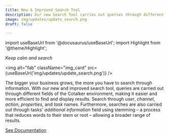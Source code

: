 ```yaml
---
title: New & Improved Search Tool
description: Our new Search Tool carries out queries through different fields of the Cotalker environment, making it easier and more efficient to find and display results.
image: img/updates/update_search.png
draft: false

---
```


import useBaseUrl from '@docusaurus/useBaseUrl'; 
import Highlight from '@theme/Highlight';


<div className="align-center">
<div className="card">
<div className="card__header">

<span className="hero__subtitle"><em>

Keep calm and search 

</em></span>

</div>
<div className="card__image">

<img alt="fab" className="img_card" src={useBaseUrl('img/updates/update_search.png')} />
<br/>

</div>
<div className="card__body">

The bigger your business grows, the more you have to search through information. With our new and improved search tool, queries are carried out through different fields of the Cotalker environment, making it easier and more efficient to find and display results. Search through _user_, _channel_, _action_, _properties_, and _task_ names. Furthermore, searches are also carried out through tasks' _additional information_ field using stemming – a process that reduces words to their stem or root – allowing a broader range of results.

</div>
<div className="card__footer text-center align-padding-center">

<a className="button button--info button--block" href="/docs/documentation/client/client_search">See Documentation</a>
<br/>

</div>
</div>
</div>
